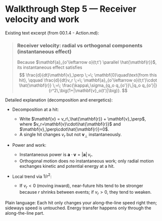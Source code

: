# Walkthrough Step 5 — Receiver velocity and work

Existing text excerpt (from 00.1.4 - Action.md):
> ### Receiver velocity: radial vs orthogonal components (instantaneous effect)
> Because $\mathbf{a}_{o'\leftarrow o}(t;t') \parallel \hat{\mathbf{r}}$, its instantaneous effect satisfies
> $$
> \frac{d}{dt}\mathbf{v}_\perp \;=\; \mathbf{0}\quad\text{from this hit}, 
> \qquad
> \frac{d}{dt}v_r \;=\; \mathbf{a}_{o'\leftarrow o}(t;t')\cdot \hat{\mathbf{r}}
> \;=\;
> \frac{\kappa\,\sigma_{q_o q_{o'}}\,|q_o q_{o'}|}{r^2\,\big(1+|\mathbf{v}_o(t')|\big)}.
> $$

Detailed explanation (decomposition and energetics):

- Decomposition at a hit:
  - Write $\mathbf{v} = v_r\,\hat{\mathbf{r}} + \mathbf{v}_\perp$, where $v_r=\mathbf{v}\cdot\hat{\mathbf{r}}$ and $\mathbf{v}_\perp\cdot\hat{\mathbf{r}}=0$.
  - A single hit changes $v_r$ but not $\mathbf{v}_\perp$ instantaneously.

- Power and work:
  - Instantaneous power is $\mathbf{a}\cdot\mathbf{v} = |\mathbf{a}|\,v_r$.
  - Orthogonal motion does no instantaneous work; only radial motion exchanges kinetic and potential energy at a hit.

- Local trend via $1/r^2$:
  - If $v_r<0$ (moving inward), near-future hits tend to be stronger because $r$ shrinks between events; if $v_r>0$, they tend to weaken.

Plain language: Each hit only changes your along-the-line speed right then; sideways speed is untouched. Energy transfer happens only through the along-the-line part.
